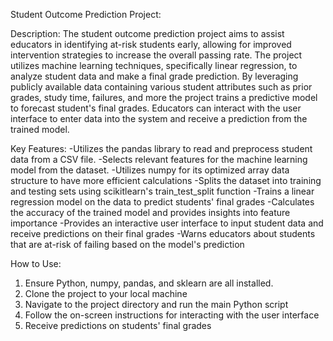 Student Outcome Prediction Project:

Description:
The student outcome prediction project aims to assist educators in identifying at-risk students early, allowing for
improved intervention strategies to increase the overall passing rate. The project utilizes machine learning techniques,
specifically linear regression, to analyze student data and make a final grade prediction. By leveraging publicly
available data containing various student attributes such as prior grades, study time, failures, and more the project
trains a predictive model to forecast student's final grades. Educators can interact with the user interface to enter
data into the system and receive a prediction from the trained model.

Key Features:
-Utilizes the pandas library to read and preprocess student data from a CSV file.
-Selects relevant features for the machine learning model from the dataset.
-Utilizes numpy for its optimized array data structure to have more efficient calculations
-Splits the dataset into training and testing sets using scikitlearn's train_test_split function
-Trains a linear regression model on the data to predict students' final grades
-Calculates the accuracy of the trained model and provides insights into feature importance
-Provides an interactive user interface to input student data and receive predictions on their final grades
-Warns educators about students that are at-risk of failing based on the model's prediction

How to Use:
1. Ensure Python, numpy, pandas, and sklearn are all installed.
2. Clone the project to your local machine
3. Navigate to the project directory and run the main Python script
4. Follow the on-screen instructions for interacting with the user interface
5. Receive predictions on students' final grades